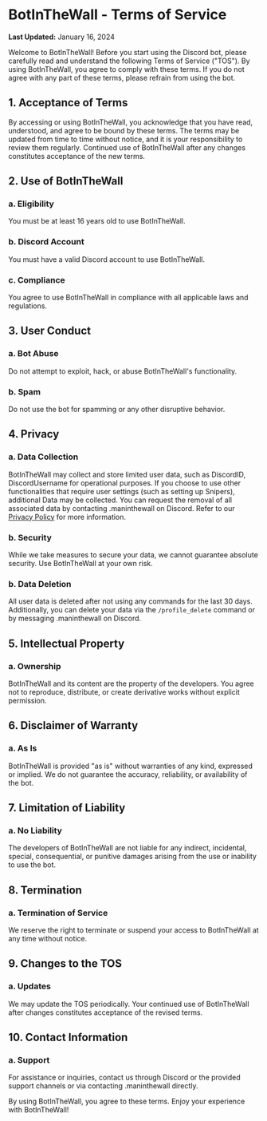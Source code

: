 # BotInTheWall - Terms of Service

**Last Updated:** January 16, 2024

Welcome to BotInTheWall! Before you start using the Discord bot, please carefully read and understand the following Terms of Service ("TOS"). By using BotInTheWall, you agree to comply with these terms. If you do not agree with any part of these terms, please refrain from using the bot.

## 1. Acceptance of Terms
By accessing or using BotInTheWall, you acknowledge that you have read, understood, and agree to be bound by these terms. The terms may be updated from time to time without notice, and it is your responsibility to review them regularly. Continued use of BotInTheWall after any changes constitutes acceptance of the new terms.

## 2. Use of BotInTheWall
### a. Eligibility
You must be at least 16 years old to use BotInTheWall.

### b. Discord Account
You must have a valid Discord account to use BotInTheWall.

### c. Compliance
You agree to use BotInTheWall in compliance with all applicable laws and regulations.

## 3. User Conduct
### a. Bot Abuse
Do not attempt to exploit, hack, or abuse BotInTheWall's functionality.

### b. Spam
Do not use the bot for spamming or any other disruptive behavior.

## 4. Privacy
### a. Data Collection
BotInTheWall may collect and store limited user data, such as DiscordID, DiscordUsername for operational purposes. If you choose to use other functionalities that require user settings (such as setting up Snipers), additional Data may be collected. You can request the removal of all associated data by contacting .maninthewall on Discord. Refer to our [Privacy Policy](https://github.com/ManInTheWallPog/BotInTheWall/blob/main/Privacy.md) for more information.

### b. Security
While we take measures to secure your data, we cannot guarantee absolute security. Use BotInTheWall at your own risk.

### b. Data Deletion

All user data is deleted after not using any commands for the last 30 days. Additionally, you can delete your data via the `/profile_delete` command or by messaging .maninthewall on Discord.

## 5. Intellectual Property
### a. Ownership
BotInTheWall and its content are the property of the developers. You agree not to reproduce, distribute, or create derivative works without explicit permission.

## 6. Disclaimer of Warranty
### a. As Is
BotInTheWall is provided "as is" without warranties of any kind, expressed or implied. We do not guarantee the accuracy, reliability, or availability of the bot.

## 7. Limitation of Liability
### a. No Liability
The developers of BotInTheWall are not liable for any indirect, incidental, special, consequential, or punitive damages arising from the use or inability to use the bot.

## 8. Termination
### a. Termination of Service
We reserve the right to terminate or suspend your access to BotInTheWall at any time without notice.

## 9. Changes to the TOS
### a. Updates
We may update the TOS periodically. Your continued use of BotInTheWall after changes constitutes acceptance of the revised terms.

## 10. Contact Information
### a. Support
For assistance or inquiries, contact us through Discord or the provided support channels or via contacting .maninthewall directly.

By using BotInTheWall, you agree to these terms. Enjoy your experience with BotInTheWall!
